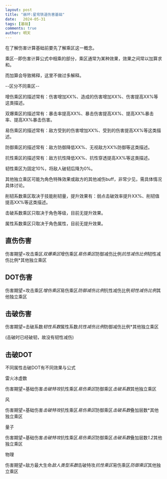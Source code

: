 ```yaml
---
layout: post
title: "崩坏:星穹铁道伤害基础"
date:   2024-05-31
tags: [基础]
comments: true
author: 明天
---
```

在了解伤害计算基础前要先了解乘区这一概念。

乘区--即伤害计算公式中相乘的部分，乘区通常为某种效果，效果之间常以加算求和。

而加算会导致稀释，这里不做过多解释。

--区分不同乘区--

增伤乘区的描述常有：伤害增加XX%、造成的伤害增加XX%、伤害提高XX%等这类描述。

双爆乘区的描述常有：暴击率提高XX%、暴击伤害提高XX%、提高XX%暴击率、提高XX%暴击伤害。

易伤乘区的描述常有：敌方受到的伤害增加XX%、受到的伤害提高XX%等这类描述。

防御乘区的描述常有：敌方防御降低XX%、无视敌方XX%防御等这类描述。

抗性乘区的描述常有：敌方抗性降低XX%、抗性穿透提高XX%等这类描述。

韧性乘区为固定10%，将敌人破韧后降为0%。

其他独立乘区可能为角色特殊效果或敌方的其他减伤buff，非常少见，需具体情况具体讨论。

削韧系数乘区取决于技能削韧量，提升效果有：弱点击破效率提升XX%、削韧值提高XX%等这类描述。

击破系数乘区只取决于角色等级，目前无提升效果。

属性系数乘区只取决于角色属性，目前无提升效果。

## 直伤伤害

伤害期望=攻击乘区*双爆乘区*增伤乘区*易伤乘区*防御减伤比例*抗性减伤比例*韧性减伤比例*其他独立乘区

## DOT伤害

伤害期望=攻击乘区*增伤乘区*易伤乘区*防御减伤比例*抗性减伤比例*韧性减伤比例*其他独立乘区

## 击破伤害

伤害期望=击破系数*韧性系数*属性系数*抗性减伤比例*防御减伤比例*其他独立乘区

(击破时已经破韧，故没有韧性减伤)

## 击破DOT

不同属性击破DOT有不同效果与公式

雷火冰虚数

伤害期望=基础伤害*击破特攻*抗性乘区*易伤乘区*防御乘区*击破系数*其他独立乘区

风

伤害期望=基础伤害*击破特攻*抗性乘区*易伤乘区*防御乘区*击破系数*叠加层数*其他独立乘区

量子

伤害期望=基础伤害*击破特攻*抗性乘区*易伤乘区*防御乘区*击破系数*叠加层数*1.2*其他独立乘区

物理

伤害期望=敌方最大生命*敌人类型系数*击破特攻*抗性乘区*易伤乘区*防御乘区*其他独立乘区
<!-- more -->

